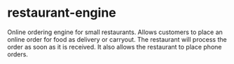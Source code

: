 # restaurant-engine
Online ordering engine for small restaurants. Allows customers to place an online order for food as delivery or carryout. The restaurant will process the order as soon as it is received. It also allows the restaurant to place phone orders. 

